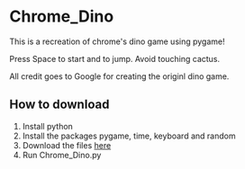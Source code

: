 # Chrome_Dino

This is a recreation of chrome's dino game using pygame!

Press Space to start and to jump. Avoid touching cactus.

All credit goes to Google for creating the originl dino game.

## How to download

1. Install python
2. Install the packages pygame, time, keyboard and random
3. Download the files [here](https://github.com/SuperGames-D/Chrome_Dino/releases/download/v1.0/Chrome_Dino.zip)
4. Run Chrome_Dino.py
